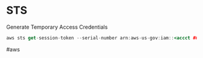 # STS
Generate Temporary Access Credentials

```jsx
aws sts get-session-token --serial-number arn:aws-us-gov:iam::<accct ####>:mfa/<user> --token-code <token>
```



#aws 